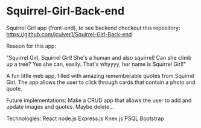 # Squirrel-Girl-Back-end

Squirrel Girl app (front-end), to see backend checkout this repository: https://github.com/jculver1/Squirrel-Girl-Back-end

Reason for this app:

"Squirrel Girl, Squirrel Girl! She's a human and also squirrel! Can she climb up a tree? Yes she can, easily. That's whyyyy, her name is Squirrel Girl!"

A fun little web app, filled with amazing rememberable quotes from Squirrel Girl. The app allows the user to click through cards that contain a photo and quote.

Future implementations: Make a CRUD app that allows the user to add and update images and quotes. Maybe delete...

Technologies: React node.js Express.js Knex.js PSQL Bootstrap

